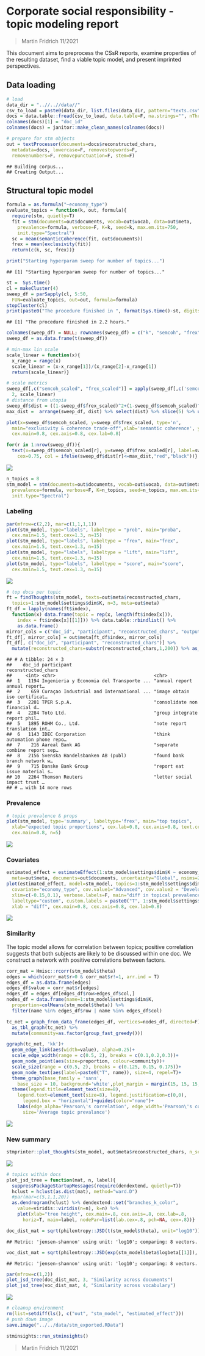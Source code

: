 Corporate social responsibility - topic modeling report
================

> Martin Fridrich 11/2021

This document aims to preprocess the CSsR reports, examine properties of
the resulting dataset, find a viable topic model, and present imprinted
perspectives.

## Data loading

``` r
# load
data_dir = "..//..//data//"
csv_to_load = paste0(data_dir, list.files(data_dir, pattern="texts.csv"))
docs = data.table::fread(csv_to_load, data.table=F, na.strings="", nThread=4)
colnames(docs)[1] = "doc_id"
colnames(docs) = janitor::make_clean_names(colnames(docs))

# prepare for stm objects
out = textProcessor(documents=docs$reconstructed_chars,
  metadata=docs, lowercase=F, removestopwords=F,
  removenumbers=F, removepunctuation=F, stem=F)
```

    ## Building corpus... 
    ## Creating Output...

## Structural topic model

``` r
formula = as.formula("~economy_type")
evaluate_topics = function(k, out, formula){
  require(stm, quietly=T)
  fit = stm(documents=out$documents, vocab=out$vocab, data=out$meta,
    prevalence=formula, verbose=F, K=k, seed=k, max.em.its=750,
    init.type="Spectral")
  sc = mean(semanticCoherence(fit, out$documents))
  frex = mean(exclusivity(fit))
  return(c(k, sc, frex))}

print("Starting hyperparam sweep for number of topics...")
```

    ## [1] "Starting hyperparam sweep for number of topics..."

``` r
st =  Sys.time()
cl = makeCluster(4)
sweep_df = parSapply(cl, 5:50,
  FUN=evaluate_topics, out=out, formula=formula)
stopCluster(cl)
print(paste0("The procedure finished in ", format(Sys.time()-st, digits=2) ,"."))
```

    ## [1] "The procedure finished in 2.2 hours."

``` r
colnames(sweep_df) = NULL; rownames(sweep_df) = c("k", "semcoh", "frex");
sweep_df = as.data.frame(t(sweep_df))
```

``` r
# min-max lin scale
scale_linear = function(x){
  x_range = range(x)
  scale_linear = (x-x_range[1])/(x_range[2]-x_range[1])
  return(scale_linear)}

# scale metrics
sweep_df[,c("semcoh_scaled", "frex_scaled")] = apply(sweep_df[,c('semcoh','frex')],
  2, scale_linear)
# distance from utopia
sweep_df$dist = ((1-sweep_df$frex_scaled)^2+(1-sweep_df$semcoh_scaled)^2)^(1/2)
max_dist =  arrange(sweep_df, dist) %>% select(dist) %>% slice(5) %>% unlist()

plot(x=sweep_df$semcoh_scaled, y=sweep_df$frex_scaled, type='n',
  main="exclusivity & coherence trade-off",xlab='semantic coherence', ylab='frex',
  cex.main=0.8, cex.axis=0.8, cex.lab=0.8)

for(r in 1:nrow(sweep_df)){
  text(x=sweep_df$semcoh_scaled[r], y=sweep_df$frex_scaled[r], label=sweep_df$k[r],
    cex=0.75, col = ifelse(sweep_df$dist[r]<=max_dist,"red","black"))}
```

<img src="img/modeling_report/frex_coh_tradeoff-1.png" style="display: block; margin: auto;" />

``` r
n_topics = 8
stm_model = stm(documents=out$documents, vocab=out$vocab, data=out$meta,
  prevalence=formula, verbose=F, K=n_topics, seed=n_topics, max.em.its=750,
  init.type="Spectral")
```

### Labeling

``` r
par(mfrow=c(2,2), mar=c(1,1,1,1))
plot(stm_model, type="labels", labeltype = "prob", main="proba",
  cex.main=1.5, text.cex=1.3, n=15)
plot(stm_model, type="labels", labeltype = "frex", main="frex",
  cex.main=1.5, text.cex=1.3, n=15)
plot(stm_model, type="labels", labeltype = "lift", main="lift",
  cex.main=1.5, text.cex=1.3, n=15)
plot(stm_model, type="labels", labeltype = "score", main="score",
  cex.main=1.5, text.cex=1.3, n=15)
```

<img src="img/modeling_report/topic_labeling-1.png" style="display: block; margin: auto;" />

``` r
# top docs per topic
ft = findThoughts(stm_model, texts=out$meta$reconstructed_chars,
  topics=1:stm_model$settings$dim$K, n=3, meta=out$meta)
ft_df = lapply(names(ft$index),
  function(x) data.frame(topic = rep(x, length(ft$index[x])),
    index = ft$index[x][[1]])) %>% data.table::rbindlist() %>%
    as.data.frame()
mirror_cols = c("doc_id", "participant", "reconstructed_chars", "output_chars", "economy_type")
ft_df[, mirror_cols] = out$meta[ft_df$index, mirror_cols]
ft_df[, c("doc_id", "participant", "reconstructed_chars")] %>%
  mutate(reconstructed_chars=substr(reconstructed_chars,1,200)) %>% as_tibble()
```

    ## # A tibble: 24 × 3
    ##    doc_id participant                              reconstructed_chars          
    ##     <int> <chr>                                    <chr>                        
    ##  1   1194 Ingenieria y Economia del Transporte ... "annual report annual report…
    ##  2    659 Curaçao Industrial and International ... "image obtain iso certificat…
    ##  3   2201 TPER S.p.A.                              "consolidate non financial d…
    ##  4   2284 Toto Ltd.                                "group integrate report phil…
    ##  5   1895 ROHM Co., Ltd.                           "note report translation int…
    ##  6   1143 IDEC Corporation                         "think automation phone repo…
    ##  7    216 Aareal Bank AG                           "separate combine report sep…
    ##  8   2156 Svenska Handelsbanken AB (publ)          "found bank branch network w…
    ##  9    715 Danske Bank Group                        "report eat issue material s…
    ## 10   2264 Thomson Reuters                          "letter social impact trust …
    ## # … with 14 more rows

### Prevalence

``` r
# topic prevalence & props
plot(stm_model, type='summary', labeltype='frex', main="top topics",
  xlab="expected topic proportions", cex.lab=0.8, cex.axis=0.8, text.cex=0.8,
  cex.main=0.8, n=5)
```

<img src="img/modeling_report/topic_prevalence-1.png" style="display: block; margin: auto;" />

### Covariates

``` r
estimated_effect = estimateEffect(1:stm_model$settings$dim$K ~ economy_type, stm_model,
  meta=out$meta, documents=out$documents, uncertainty="Global", nsims=250)
plot(estimated_effect, model=stm_model, topics=1:stm_model$settings$dim$K, method="difference",
  covariate="economy_type", cov.value1="Advanced", cov.value2 = "Developing",
  xlim=c(-0.15,0.1), verbose.labels=F, main="diff in topical prevalence between adv & dev economies",
  labeltype="custom", custom.labels = paste0("T", 1:stm_model$settings$dim$K),
  xlab = "diff", cex.main=0.8, cex.axis=0.8, cex.lab=0.8)
```

<img src="img/modeling_report/econ_difference-1.png" style="display: block; margin: auto;" />

### Similarity

The topic model allows for correlation between topics; positive
correlation suggests that both subjects are likely to be discussed
within one doc. We construct a network with positive correlations
between factors.

``` r
corr_mat = Hmisc::rcorr(stm_model$theta)
edges = which(corr_mat$r>0 & corr_mat$r!=1, arr.ind = T)
edges_df = as.data.frame(edges)
edges_df$value = corr_mat$r[edges]
edges_df = edges_df[edges_df$row>edges_df$col,]
nodes_df = data.frame(name=1:stm_model$settings$dim$K,
  proportion=colMeans(stm_model$theta)) %>%
  filter(name %in% edges_df$row | name %in% edges_df$col)

tc_net = graph_from_data_frame(edges_df, vertices=nodes_df, directed=F) %>%
  as_tbl_graph(tc_net) %>%
  mutate(community=as.factor(group_fast_greedy()))

ggraph(tc_net, 'kk')+
  geom_edge_link(aes(width=value), alpha=0.25)+
  scale_edge_width(range = c(0.5, 2), breaks = c(0.1,0.2,0.3))+
  geom_node_point(aes(size=proportion, colour=community))+
  scale_size(range = c(0.5, 2), breaks = c(0.125, 0.15, 0.175))+
  geom_node_text(aes(label=paste0("T", name)), size=4, repel=T)+
  theme_graph(base_family = 'sans',
    base_size = 10, background='white',plot_margin = margin(15, 15, 15, 15))+
  theme(legend.title=element_text(size=8),
    legend.text=element_text(size=8), legend.justification=c(0,0),
      legend.box = "horizontal")+guides(color="none")+
    labs(edge_alpha='Pearson\'s correlation', edge_width='Pearson\'s correlation',
      size='Average topic prevalance')
```

<img src="img/modeling_report/corr_network-1.png" style="display: block; margin: auto;" />

### New summary

``` r
stmprinter::plot_thoughts(stm_model, out$meta$reconstructed_chars, n_sentences=25, split_width=62, cutoff = 190)
```

<img src="img/modeling_report/stmprinter_docs-1.png" style="display: block; margin: auto;" />

``` r
# topics within docs
plot_jsd_tree = function(mat, n, label){
  suppressPackageStartupMessages(require(dendextend, quietly=T))
  hclust = hclust(as.dist(mat), method="ward.D")
  #par(mar=c(5,1,1,20))
  as.dendrogram(hclust) %>% dendextend::set("branches_k_color",
    value=viridis::viridis(n=n), k=n) %>%
    plot(xlab="tree height", cex.main=.8, cex.axis=.8, cex.lab=.8,
      horiz=T, main=label, nodePar=list(lab.cex=.8, pch=NA, cex=.8))}

doc_dist_mat = sqrt(philentropy::JSD(t(stm_model$theta), unit="log10"))
```

    ## Metric: 'jensen-shannon' using unit: 'log10'; comparing: 8 vectors.

``` r
voc_dist_mat = sqrt(philentropy::JSD(exp(stm_model$beta$logbeta[[1]]), unit="log10"))
```

    ## Metric: 'jensen-shannon' using unit: 'log10'; comparing: 8 vectors.

``` r
par(mfrow=c(1,2))
plot_jsd_tree(doc_dist_mat, 3, "Similarity across documents")
plot_jsd_tree(voc_dist_mat, 4, "Similarity across vocabulary")
```

<img src="img/modeling_report/jsd_trees-1.png" style="display: block; margin: auto;" />

``` r
# cleanup environment
rm(list=setdiff(ls(), c("out", "stm_model", "estimated_effect")))
# push down image
save.image("../../data/stm_exported.RData")
```

``` r
stminsights::run_stminsights()
```

> Martin Fridrich 11/2021
